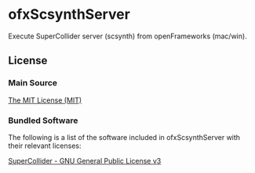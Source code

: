 # ofxScsynthServer

Execute SuperCollider server (scsynth) from openFrameworks (mac/win).

## License

### Main Source

[The MIT License (MIT)](https://opensource.org/licenses/MIT)

### Bundled Software

The following is a list of the software included in ofxScsynthServer with their relevant licenses:

[SuperCollider - GNU General Public License v3](https://www.gnu.org/licenses/gpl-3.0.html)
